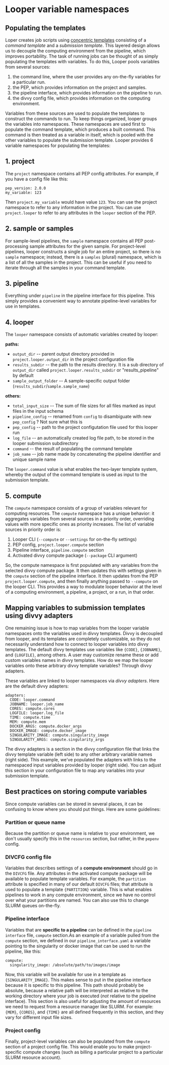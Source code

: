 # Looper variable namespaces

## Populating the templates

Loper creates job scripts using [concentric templates](concentric-templates.md) consisting of a *command template* and a *submission template*. This layered design allows us to decouple the computing environment from the pipeline, which improves portability. The task of running jobs can be thought of as simply populating the templates with variables. To do this, Looper pools variables from several sources: 

1. the command line, where the user provides any on-the-fly variables for a particular run.
2. the PEP, which provides information on the project and samples.
3. the pipeline interface, which provides information on the pipeline to run.
4. the divvy config file, which provides information on the computing environment.

Variables from these sources are used to populate the templates to construct the commands to run. To keep things organized, looper groups the variables into namespaces. These namespaces are used first to populate the command template, which produces a built command. This command is then treated as a variable in itself, which is pooled with the other variables to populate the submission template. Looper provides 6 variable namespaces for populating the templates:

## 1. project
The `project` namespace contains all PEP config attributes. For example, if you have a config file like this:

```
pep_version: 2.0.0
my_variable: 123
```

Then `project.my_variable` would have value `123`. You can use the project namespace to refer to any information in the project. You can use `project.looper` to refer to any attributes in the `looper` section of the PEP.

## 2. sample or samples

For sample-level pipelines, the `sample` namespace contains all PEP post-processing sample attributes for the given sample. For project-level pipelines, looper constructs a single job for an entire project, so there is no `sample` namespace; instead, there is a `samples` (plural) namespace, which is a list of all the samples in the project. This can be useful if you need to iterate through all the samples in your command template.

## 3. pipeline

Everything under `pipeline` in the pipeline interface for this pipeline. This simply provides a convenient way to annotate pipeline-level variables for use in templates.

## 4. looper

The `looper` namespace consists of automatic variables created by looper:

**paths:**

- `output_dir` -- parent output directory provided in `project.looper.output_dir` in the project configuration file
- `results_subdir` -- the path to the results directory. It is a sub directory of `output_dir` called `project.looper.results_subdir` or "results_pipeline" by default
- `sample_output_folder` -- A sample-specific output folder (`results_subdir`/`sample.sample_name`)

**others:**

- `total_input_size` -- The sum of file sizes for all files marked as input files in the input schema
- `pipeline_config` -- renamed from `config` to disambiguate with new `pep_config` ? Not sure what this is
- `pep_config` -- path to the project configutation file used for this looper run
- `log_file` -- an automatically created log file path, to be stored in the looper submission subdirectory
- `command` -- the result of populating the command template
- `job_name` -- job name made by concatenating the pipeline identifier and unique sample name

The `looper.command` value is what enables the two-layer template system, whereby the output of the command template is used as input to the submission template.

## 5. compute

The `compute` namespace consists of a group of variables relevant for computing resources. The `compute` namespace has a unique behavior: it aggregates variables from several sources in a priority order, overriding values with more specific ones as priority increases. The list of variable sources in priority order is:

1. Looper CLI (`--compute` or `--settings` for on-the-fly settings)
2. PEP config, `project.looper.compute` section
3. Pipeline interface, `pipeline.compute` section
4. Activated divvy compute package (`--package` CLI argument)

So, the compute namespace is first populated with any variables from the selected divvy compute package. It then updates this with settings given in the `compute` section of the pipeline interface. It then updates from the PEP `project.looper.compute`, and then finally anything passed to `--compute` on the looper CLI. This provides a way to modulate looper behavior at the level of a computing environment, a pipeline, a project, or a run, in that order.


## Mapping variables to submission templates using divvy adapters

One remaining issue is how to map variables from the looper variable namespaces onto the variables used in divvy templates. Divvy is decoupled from looper, and its templates are completely customizable, so they do not necessarily understand how to connect to looper variables into divvy templates. The default divvy templates use variables like `{CODE}`, `{JOBNAME}`, and `{LOGFILE}`, among others. A user may customize rename these or add custom variables names in divvy templates. How do we map the looper variables onto these arbitrary divvy template variables? Through divvy adapters.

These variables are linked to looper namespaces via *divvy adapters*. Here are the default divvy adapters:

```
adapters:
  CODE: looper.command
  JOBNAME: looper.job_name
  CORES: compute.cores
  LOGFILE: looper.log_file
  TIME: compute.time
  MEM: compute.mem
  DOCKER_ARGS: compute.docker_args
  DOCKER_IMAGE: compute.docker_image
  SINGULARITY_IMAGE: compute.singularity_image
  SINGULARITY_ARGS: compute.singularity_args
```

The divvy adapters is a section in the divvy configuration file that links the divvy template variable (left side) to any other arbitrary variable names (right side). This example, we've populated the adapters with links to the namespaced input variables provided by looper (right side). You can adjust this section in your configuration file to map any variables into your submission template.

## Best practices on storing compute variables

Since compute variables can be stored in several places, it can be confusing to know where you should put things. Here are some guidelines:

### Partition or queue name

Because the partition or queue name is relative to your environment, we don't usually specify this in the `resources` section, but rather, in the `pepenv` config. 

### DIVCFG config file

Variables that describes settings of a **compute environment** should go in the `DIVCFG` file. Any attributes in the activated compute package will be available to populate template variables. For example, the `partition` attribute is specified in many of our default `DIVCFG` files; that attribute is used to populate a template `{PARTITION}` variable. This is what enables pipelines to work in any compute environment, since we have no control over what your partitions are named. You can also use this to change SLURM queues on-the-fly.

### Pipeline interface

Variables that are **specific to a pipeline** can be defined in the `pipeline interface` file,  `compute` section.As an example of a variable pulled from the `compute` section, we defined in our `pipeline_interface.yaml` a variable pointing to the singularity or docker image that can be used to run the pipeline, like this:

```
compute:
  singularity_image: /absolute/path/to/images/image
```

Now, this variable will be available for use in a template as `{SINGULARITY_IMAGE}`. This makes sense to put in the pipeline interface because it is specific to this pipeline. This path should probably be absolute, because a relative path will be interpreted as relative to the working directory where your job is executed (*not* relative to the pipeline interface). This section is also useful for adjusting the amount of resources we need to request from a resource manager like SLURM. For example: `{MEM}`, `{CORES}`, and `{TIME}` are all defined frequently in this section, and they vary for different input file sizes.

### Project config

Finally, project-level variables can also be populated from the `compute` section of a project config file. This would enable you to make project-specific compute changes (such as billing a particular project to a particular SLURM resource account).



